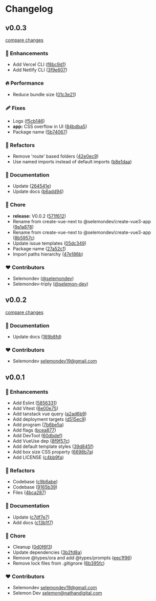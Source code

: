 # Changelog


## v0.0.3

[compare changes](https://github.com/selemondev/create-vue3-app/compare/v0.0.2...v0.0.3)

### 🚀 Enhancements

- Add Vercel CLI ([f8bc9d1](https://github.com/selemondev/create-vue3-app/commit/f8bc9d1))
- Add Netlify CLI ([3f9e607](https://github.com/selemondev/create-vue3-app/commit/3f9e607))

### 🔥 Performance

- Reduce bundle size ([01c3e21](https://github.com/selemondev/create-vue3-app/commit/01c3e21))

### 🩹 Fixes

- Logs ([f5cb146](https://github.com/selemondev/create-vue3-app/commit/f5cb146))
- **app:** CSS overflow in UI ([84bdba5](https://github.com/selemondev/create-vue3-app/commit/84bdba5))
- Package name ([5b74067](https://github.com/selemondev/create-vue3-app/commit/5b74067))

### 💅 Refactors

- Remove 'route' based folders ([42e0ec9](https://github.com/selemondev/create-vue3-app/commit/42e0ec9))
- Use named imports instead of default imports ([b8e1daa](https://github.com/selemondev/create-vue3-app/commit/b8e1daa))

### 📖 Documentation

- Update ([264541e](https://github.com/selemondev/create-vue3-app/commit/264541e))
- Update docs ([b6add94](https://github.com/selemondev/create-vue3-app/commit/b6add94))

### 🏡 Chore

- **release:** V0.0.2 ([571f612](https://github.com/selemondev/create-vue3-app/commit/571f612))
- Rename from create-vue-next to @selemondev/create-vue3-app ([9a1a878](https://github.com/selemondev/create-vue3-app/commit/9a1a878))
- Rename from create-vue-next to @selemondev/create-vue3-app ([8b5957c](https://github.com/selemondev/create-vue3-app/commit/8b5957c))
- Update issue templates ([05dc349](https://github.com/selemondev/create-vue3-app/commit/05dc349))
- Package name ([27a52c1](https://github.com/selemondev/create-vue3-app/commit/27a52c1))
- Import paths hierarchy ([47e186b](https://github.com/selemondev/create-vue3-app/commit/47e186b))

### ❤️ Contributors

- Selemondev ([@selemondev](https://github.com/selemondev))
- Selemondev-triply ([@selemon-dev](https://github.com/selemon-dev))

## v0.0.2

[compare changes](https://github.com/selemondev/create-vue-next/compare/v0.0.1...v0.0.2)

### 📖 Documentation

- Update docs ([169b8fd](https://github.com/selemondev/create-vue-next/commit/169b8fd))

### ❤️ Contributors

- Selemondev <selemondev19@gmail.com>

## v0.0.1


### 🚀 Enhancements

- Add Eslint ([5856331](https://github.com/selemondev/create-vue-next/commit/5856331))
- Add Vitest ([6e00e75](https://github.com/selemondev/create-vue-next/commit/6e00e75))
- Add tanstack vue query ([a2ad6b9](https://github.com/selemondev/create-vue-next/commit/a2ad6b9))
- Add deployment targets ([d515ec9](https://github.com/selemondev/create-vue-next/commit/d515ec9))
- Add program ([7b6be5a](https://github.com/selemondev/create-vue-next/commit/7b6be5a))
- Add flags ([bcea877](https://github.com/selemondev/create-vue-next/commit/bcea877))
- Add DevTool ([60dbdef](https://github.com/selemondev/create-vue-next/commit/60dbdef))
- Add VueUse dep ([8f9f57c](https://github.com/selemondev/create-vue-next/commit/8f9f57c))
- Add default template styles ([39d845f](https://github.com/selemondev/create-vue-next/commit/39d845f))
- Add box size CSS property ([6698b7a](https://github.com/selemondev/create-vue-next/commit/6698b7a))
- Add LICENSE ([c4bb9fa](https://github.com/selemondev/create-vue-next/commit/c4bb9fa))

### 💅 Refactors

- Codebase ([c9b6abe](https://github.com/selemondev/create-vue-next/commit/c9b6abe))
- Codebase ([9165b39](https://github.com/selemondev/create-vue-next/commit/9165b39))
- Files ([4bca287](https://github.com/selemondev/create-vue-next/commit/4bca287))

### 📖 Documentation

- Update ([c7df7e7](https://github.com/selemondev/create-vue-next/commit/c7df7e7))
- Add docs ([c13b1f7](https://github.com/selemondev/create-vue-next/commit/c13b1f7))

### 🏡 Chore

- Cleanup ([0d0f6f3](https://github.com/selemondev/create-vue-next/commit/0d0f6f3))
- Update dependencies ([3b2fd8a](https://github.com/selemondev/create-vue-next/commit/3b2fd8a))
- Remove @types/ora and add @types/prompts ([eec1f96](https://github.com/selemondev/create-vue-next/commit/eec1f96))
- Remove lock files from .gitignore ([6b395fc](https://github.com/selemondev/create-vue-next/commit/6b395fc))

### ❤️ Contributors

- Selemondev <selemondev19@gmail.com>
- Selemon Dev <selemon@nathandigital.com>

